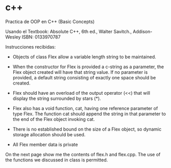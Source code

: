 # c++

Practica de OOP en C++ (Basic Concepts) 

Usando el Textbook: Absolute C++, 6th ed., Walter Savitch., Addison-Wesley ISBN: 0133970787

Instrucciones recibidas: 

- Objects of class Flex allow a variable length string to be maintained.

- When the constructor for Flex is provided a c-string as a parameter, the Flex object created will have that string value.  If no parameter is provided, a default string consisting of exactly one space should be created.
- Flex should have an overload of the output operator (<<) that will display the string surrounded by stars (*).

- Flex also has a void function, cat, having one reference parameter of type Flex.  The function cat should append the string in that parameter to the end of the Flex object invoking cat.

- There is no established bound on the size of a Flex object, so dynamic storage allocation should be used.

- All Flex member data is private

On the next page show me the contents of flex.h and flex.cpp.  The use of the <cstring> functions we discussed in class is permitted.

